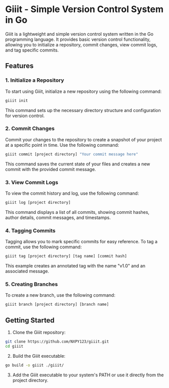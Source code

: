 # Giiit - Simple Version Control System in Go

Giiit is a lightweight and simple version control system written in the Go programming language. It provides basic version control functionality, allowing you to initialize a repository, commit changes, view commit logs, and tag specific commits.

## Features

### 1. Initialize a Repository

To start using Giiit, initialize a new repository using the following command:

```bash
giiit init
```

This command sets up the necessary directory structure and configuration for version control.

### 2. Commit Changes

Commit your changes to the repository to create a snapshot of your project at a specific point in time. Use the following command:

```bash
giiit commit [project directory] "Your commit message here"
```

This command saves the current state of your files and creates a new commit with the provided commit message.

### 3. View Commit Logs

To view the commit history and log, use the following command:

```bash
giiit log [project directory]
```

This command displays a list of all commits, showing commit hashes, author details, commit messages, and timestamps.

### 4. Tagging Commits

Tagging allows you to mark specific commits for easy reference. To tag a commit, use the following command:

```bash
giiit tag [project directory] [tag name] [commit hash]
```

This example creates an annotated tag with the name "v1.0" and an associated message.

### 5. Creating Branches

To create a new branch, use the following command:

```bash
giiit branch [project directory] [branch name]
```

## Getting Started

1. Clone the Giiit repository:

```bash
git clone https://github.com/NXPY123/giiit.git
cd giiit
```

2. Build the Giiit executable:

```bash
go build -o giiit ./giiit/
```

3. Add the Giiit executable to your system's PATH or use it directly from the project directory.

